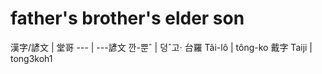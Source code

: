 # father's brother's elder son

漢字/諺文 | 堂哥
--- | ---諺文 깐-뿐ˆ | 덩ˆ고·
台羅 Tâi-lô | tông-ko
戴字 Taiji | tong3koh1
